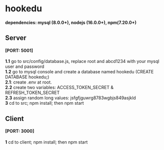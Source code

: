 # hookedu

#### dependencies: mysql (8.0.0+), nodejs (16.0.0+), npm(7.20.0+)

## Server

#### [PORT: 5001]

**1.1** go to src/config/database.js, replace root and abcd1234 with your mysql user and password\
**1.2** go to mysql console and create a database named hookedu (CREATE DATABASE hookedu;) \
**2.1**: create .env at root.  
**2.2** create two variables: ACCESS_TOKEN_SECRET & REFRESH_TOKEN_SECRET \
**2.3** assign random long values: jsfgfjguwrg8783wgbjs849asjkld \
**3** cd to src; npm install; then npm start

## Client

#### [PORT: 3000]

**1** cd to client; npm install; then npm start
